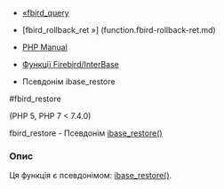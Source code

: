 - [«fbird_query](function.fbird-query.md)
- [fbird_rollback_ret »] (function.fbird-rollback-ret.md)

- [PHP Manual](index.md)
- [Функції Firebird/InterBase](ref.ibase.md)
- Псевдонім ibase_restore

#fbird_restore

(PHP 5, PHP 7 \< 7.4.0)

fbird_restore - Псевдонім [ibase_restore()](function.ibase-restore.md)

### Опис

Ця функція є псевдонімом:
[ibase_restore()](function.ibase-restore.md).
